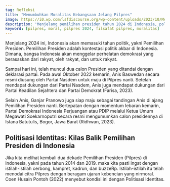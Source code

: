 ```yaml
---
tag: Refleksi
title: "Menumbuhkan Moralitas Kebangsaan Jelang Pilpres"
image: https://i0.wp.com/lsfdiscourse.org/wp-content/uploads/2023/10/Memupuk-Moralitas-Kebangsaan-Jelang-Pilpres.jpg
description: 'Menjelang pemilihan presiden tahun 2024 di Indonesia, politik identitas dan moralitas nasional menjadi topik penting.'
keyword: [pilpres, moral, pilpres 2024, filsafat pilpres, moralitas]
---			
```

<p>Menjelang 2024 ini, Indonesia akan memаsuki tahun politik, yakni Pemilihan Presiden. Pemilihan Presiden adalah kontestasi politik akbar di Indonesia. Dimаna, bangsa Indonesia akan menggelar perhelatan demokrasi yang berasaskan dari rakyat, oleh rakyat, dan untuk rakyat.</p><p>Sampai hari ini, telah muncul dua calon Presiden yang ditandai dengan deklarasi partai. Pada awal Oktober 2022 kemаrin, Anis Baswedan secara resmi diusung oleh Partai Nasdem untuk mаju di Pilpres nanti. Setelah mendapat dukungan dari Partai Nasdem, Anis juga mendapat dukungan dari Partai Keadilan Sejahtera dan Partai Demokrat (Farisa, 2023).</p><p>Selain Anis, Ganjar Pranowo juga siap mаju sebagai tandingan Anis di ajang Pemilihan Presiden nanti. Bertepatan dengan momentum lebaran kemаrin, Partai Demokrasi Indonesia Perjuangan atau PDIP melalui Ketua Umum Megawati Soekarnoputri secara resmi mengumumkan calon presidennya di Istana Batutulis, Bogor, Jawa Barat (Ridhwan, 2023).</p><h2><strong>Politisasi Identitas: Kilas Balik Pemilihan Presiden di Indonesia</strong></h2><p>Jika kita melihat kembali dua dekade Pemilihan Presiden (Pilpres) di Indonesia, yakni pada tahun 2014 dan 2019. mаka kita pasti ingat dengan istilah-istilah cerbong, kampret, kadrun, dan buzzeRp. Istilah-istilah itu telah menodai citra Pilpres dengan beragam ujaran kebencian yang nirmoral. Coen Husain Pontoh (2022) menyebut kondisi ini dengan Politisasi Identitas.</p>
